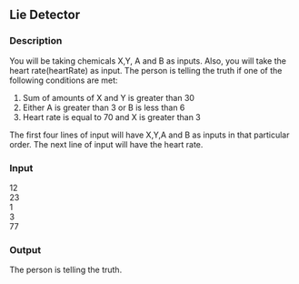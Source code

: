 ## Lie Detector

### Description

You will be taking chemicals X,Y, A and B as inputs. Also, you will take the heart rate(heartRate) as input. The person is telling the truth if one of the following conditions are met:

1. Sum of amounts of X and Y is greater than 30
2. Either A is greater than 3 or B is less than 6
3. Heart rate is equal to 70 and X is greater than 3

The first four lines of input will have X,Y,A and B as inputs in that particular order. The next line of input will have the heart rate.

### Input

12<br>
23<br>
1<br>
3<br>
77

### Output

The person is telling the truth.
